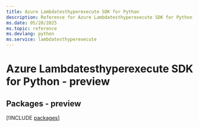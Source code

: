 ```yaml
---
title: Azure Lambdatesthyperexecute SDK for Python
description: Reference for Azure Lambdatesthyperexecute SDK for Python
ms.date: 05/28/2025
ms.topic: reference
ms.devlang: python
ms.service: lambdatesthyperexecute
---
```

# Azure Lambdatesthyperexecute SDK for Python - preview
## Packages - preview
[!INCLUDE [packages](lambdatesthyperexecute-index.md)]